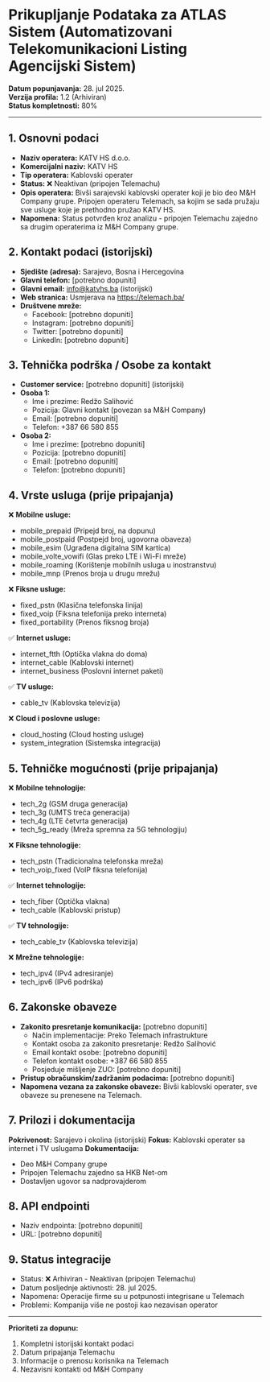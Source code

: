 # Prikupljanje Podataka za ATLAS Sistem (Automatizovani Telekomunikacioni Listing Agencijski Sistem)

**Datum popunjavanja:** 28. jul 2025.  
**Verzija profila:** 1.2 (Arhiviran)  
**Status kompletnosti:** 80%

---

## 1. Osnovni podaci

- **Naziv operatera:** KATV HS d.o.o.
- **Komercijalni naziv:** KATV HS
- **Tip operatera:** Kablovski operater
- **Status:** ❌ Neaktivan (pripojen Telemachu)
- **Opis operatera:** Bivši sarajevski kablovski operater koji je bio deo M&H Company grupe. Pripojen operateru Telemach, sa kojim se sada pružaju sve usluge koje je prethodпo pružao KATV HS.
- **Napomena:** Status potvrđen kroz analizu - pripojen Telemachu zajedno sa drugim operaterima iz M&H Company grupe.

## 2. Kontakt podaci (istorijski)

- **Sjedište (adresa):** Sarajevo, Bosna i Hercegovina
- **Glavni telefon:** [potrebno dopuniti]
- **Glavni email:** info@katvhs.ba (istorijski)
- **Web stranica:** Usmjerava na https://telemach.ba/
- **Društvene mreže:**
  - Facebook: [potrebno dopuniti]
  - Instagram: [potrebno dopuniti]
  - Twitter: [potrebno dopuniti]
  - LinkedIn: [potrebno dopuniti]

## 3. Tehnička podrška / Osobe za kontakt

- **Customer service:** [potrebno dopuniti] (istorijski)
- **Osoba 1:**
  - Ime i prezime: Redžo Salihović
  - Pozicija: Glavni kontakt (povezan sa M&H Company)
  - Email: [potrebno dopuniti]
  - Telefon: +387 66 580 855
- **Osoba 2:**
  - Ime i prezime: [potrebno dopuniti]
  - Pozicija: [potrebno dopuniti]
  - Email: [potrebno dopuniti]
  - Telefon: [potrebno dopuniti]

## 4. Vrste usluga (prije pripajanja)

❌ **Mobilne usluge:**
- mobile_prepaid (Pripejd broj, na dopunu)
- mobile_postpaid (Postpejd broj, ugovorna obaveza)
- mobile_esim (Ugrađena digitalna SIM kartica)
- mobile_volte_vowifi (Glas preko LTE i Wi-Fi mreže)
- mobile_roaming (Korištenje mobilnih usluga u inostranstvu)
- mobile_mnp (Prenos broja u drugu mrežu)

❌ **Fiksne usluge:**
- fixed_pstn (Klasična telefonska linija)
- fixed_voip (Fiksna telefonija preko interneta)
- fixed_portability (Prenos fiksnog broja)

✅ **Internet usluge:**
- internet_ftth (Optička vlakna do doma)
- internet_cable (Kablovski internet)
- internet_business (Poslovni internet paketi)

✅ **TV usluge:**
- cable_tv (Kablovska televizija)

❌ **Cloud i poslovne usluge:**
- cloud_hosting (Cloud hosting usluge)
- system_integration (Sistemska integracija)

## 5. Tehničke mogućnosti (prije pripajanja)

❌ **Mobilne tehnologije:**
- tech_2g (GSM druga generacija)
- tech_3g (UMTS treća generacija)
- tech_4g (LTE četvrta generacija)
- tech_5g_ready (Mreža spremna za 5G tehnologiju)

❌ **Fiksne tehnologije:**
- tech_pstn (Tradicionalna telefonska mreža)
- tech_voip_fixed (VoIP fiksna telefonija)

✅ **Internet tehnologije:**
- tech_fiber (Optička vlakna)
- tech_cable (Kablovski pristup)

✅ **TV tehnologije:**
- tech_cable_tv (Kablovska televizija)

❌ **Mrežne tehnologije:**
- tech_ipv4 (IPv4 adresiranje)
- tech_ipv6 (IPv6 podrška)

## 6. Zakonske obaveze

- **Zakonito presretanje komunikacija:** [potrebno dopuniti]
  - Način implementacije: Preko Telemach infrastrukture
  - Kontakt osoba za zakonito presretanje: Redžo Salihović
  - Email kontakt osobe: [potrebno dopuniti]
  - Telefon kontakt osobe: +387 66 580 855
  - Posjeduje mišljenje ZUO: [potrebno dopuniti]
- **Pristup obračunskim/zadržanim podacima:** [potrebno dopuniti]
- **Napomena vezana za zakonske obaveze:** Bivši kablovski operater, sve obaveze su prenesene na Telemach.

## 7. Prilozi i dokumentacija

**Pokrivenost:** Sarajevo i okolina (istorijski)
**Fokus:** Kablovski operater sa internet i TV uslugama
**Dokumentacija:**
- Deo M&H Company grupe
- Pripojen Telemachu zajedno sa HKB Net-om
- Dostavljen ugovor sa nadprovajderom

## 8. API endpointi

- Naziv endpointa: [potrebno dopuniti]
- URL: [potrebno dopuniti]

## 9. Status integracije

- Status: ❌ Arhiviran - Neaktivan (pripojen Telemachu)
- Datum posljednje aktivnosti: 28. jul 2025.
- Napomena: Operacije firme su u potpunosti integrisane u Telemach
- Problemi: Kompanija više ne postoji kao nezavisan operator

---

**Prioriteti za dopunu:**
1. Kompletni istorijski kontakt podaci
2. Datum pripajanja Telemachu
3. Informacije o prenosu korisnika na Telemach
4. Nezavisni kontakti od M&H Company
